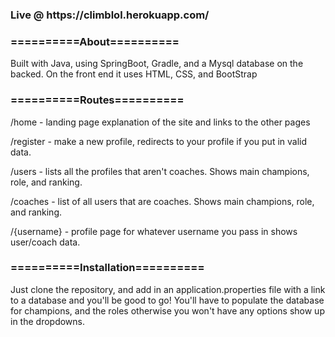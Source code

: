 <h3>Live @ https://climblol.herokuapp.com/</h3>

<h3>==========About==========</h3>

<p>Built with Java, using SpringBoot, Gradle, and a Mysql database on the backed. On the front end it uses HTML, CSS, and BootStrap</p>

<h3>==========Routes==========</h3>
<p> /home - landing page explanation of the site and links to the other pages</p>
<p> /register - make a new profile, redirects to your profile if you put in valid data.</p>
<p> /users - lists all the profiles that aren't coaches. Shows main champions, role, and ranking.</p>
<p> /coaches - list of all users that are coaches. Shows main champions, role, and ranking.</p>
<p> /{username} - profile page for whatever username you pass in shows user/coach data. </p>

<h3>==========Installation==========</h3>
<p>Just clone the repository, and add in an application.properties file with a link to a database and you'll be good to go! You'll have to populate the database for champions, and the roles otherwise you won't have any options show up in the dropdowns.</p>
